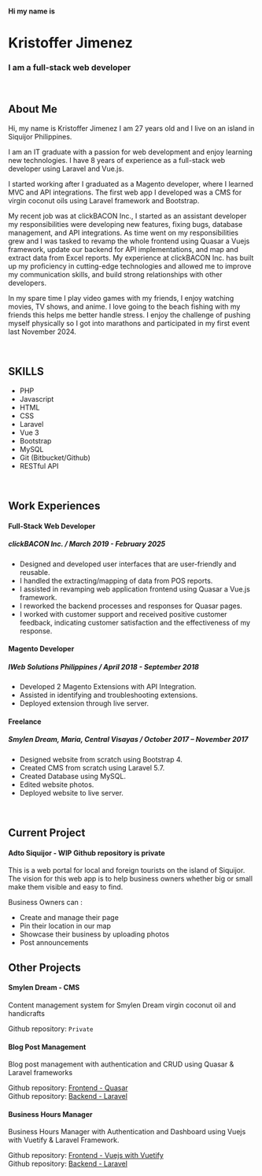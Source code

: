 #### Hi my name is ####
# Kristoffer Jimenez #
### I am a full-stack web developer ###

<br/>

## About Me ##

Hi, my name is Kristoffer Jimenez I am 27 years old and I live on an island in Siquijor Philippines.

I am an IT graduate with a passion for web development and enjoy learning new technologies. I have 8 years of experience as a full-stack web developer using Laravel and Vue.js.

I started working after I graduated as a Magento developer, where I learned MVC and API integrations. The first web app I developed was a CMS for virgin coconut oils using Laravel framework and Bootstrap.

My recent job was at clickBACON Inc., I started as an assistant developer my responsibilities were developing new features, fixing bugs, database management, and API integrations. As time went on my responsibilities grew and I was tasked to revamp the whole frontend using Quasar a Vuejs framework, update our backend for API implementations, and map and extract data from Excel reports. My experience at clickBACON Inc. has built up my proficiency in cutting-edge technologies and allowed me to improve my communication skills, and build strong relationships with other developers.

In my spare time I play video games with my friends, I enjoy watching movies, TV shows, and anime. I love going to the beach fishing with my friends this helps me better handle stress. I enjoy the challenge of pushing myself physically so I got into marathons and participated in my first event last November 2024.   

<br/>

## SKILLS ##

* PHP
* Javascript
* HTML
* CSS
* Laravel
* Vue 3
* Bootstrap
* MySQL
* Git (Bitbucket/Github)
* RESTful API

<br/>

## Work Experiences ##

#### Full-Stack Web Developer ####
##### clickBACON Inc. / March 2019 - February 2025 #####
*  Designed and developed user interfaces that are user-friendly and reusable.
*  I handled the extracting/mapping of data from POS reports.
*  I assisted in revamping web application frontend using Quasar a Vue.js framework.
*  I reworked the backend processes and responses for Quasar pages.
*  I worked with customer support and received positive customer feedback, indicating customer satisfaction and the effectiveness of my response.
  
#### Magento Developer ####
##### IWeb Solutions Philippines / April 2018 - September 2018 #####
* Developed 2 Magento Extensions with API Integration.
* Assisted in identifying and troubleshooting extensions.
* Deployed extension through live server.

#### Freelance ####
##### Smylen Dream, Maria, Central Visayas / October 2017 – November 2017 #####
* Designed website from scratch using Bootstrap 4.
* Created CMS from scratch using Laravel 5.7.
* Created Database using MySQL.
* Edited website photos.
* Deployed website to live server.

<br/>

## Current Project ##

#### Adto Siquijor - WIP Github repository is private ####
This is a web portal for local and foreign tourists on the island of Siquijor. The vision for this web app is to help business owners whether big or small make them visible and easy to find.

Business Owners can :
* Create and manage their page
* Pin their location in our map
* Showcase their business by uploading photos
* Post announcements

## Other Projects ##

#### Smylen Dream - CMS ####
Content management system for Smylen Dream virgin coconut oil and handicrafts

Github repository: `Private`

#### Blog Post Management ####
Blog post management with authentication and CRUD using Quasar & Laravel frameworks

Github repository: [Frontend - Quasar](https://github.com/Kris-Toff/blog-management-quasar)
<br>
Github repository: [Backend - Laravel](https://github.com/Kris-Toff/blog-management-laravel)

#### Business Hours Manager ####
Business Hours Manager with Authentication and Dashboard using Vuejs with Vuetify & Laravel Framework.

Github repository: [Frontend - Vuejs with Vuetify](https://github.com/Kris-Toff/business-hours-manager-frontend)
<br>
Github repository: [Backend - Laravel](https://github.com/Kris-Toff/business-hours-manager)
